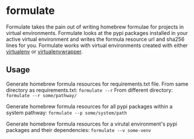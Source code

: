 # formulate
Formulate takes the pain out of writing homebrew formulae for projects in virtual environments. Formulate looks at the pypi packages installed in your active virtual environment and writes the formula resource url and sha256 lines for you.
Formulate works with virtual environments created with either [virtualenv](http://docs.python-guide.org/en/latest/dev/virtualenvs/) or [virtualenvwrapper](http://virtualenvwrapper.readthedocs.io/en/latest/index.html).
## Usage

Generate homebrew formula resources for requirements.txt file.
From same directory as requirements.txt:
`formulate --r`
From different directory:
`formulate --r some/pathway/`

Generate homebrew formula resources for all pypi packages within a system pathway:
`formulate --p some/system/path`

Generate homebrew formula resources for a virutal environment's pypi packages and their dependencies:
`formulate --v some-venv`
